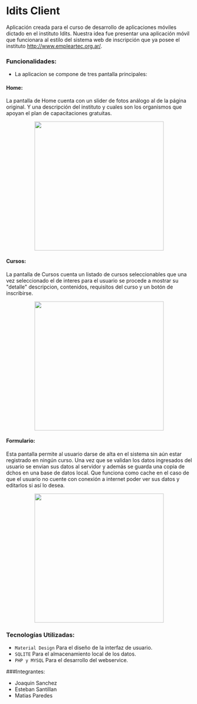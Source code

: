 # Idits Client
Aplicación creada para el curso de desarrollo de aplicaciones móviles dictado en el instituto Idits. Nuestra idea fue presentar una aplicación móvil que funcionara al estilo del sistema web de inscripción que ya posee el instituto http://www.empleartec.org.ar/.

### Funcionalidades:
- La aplicacion se compone de tres pantalla principales:

#### Home:
La pantalla de Home cuenta con un slider de fotos análogo al de la página original. Y una descripción del instituto y cuales son los organismos que apoyan el plan de capacitaciones gratuitas.

<p align="center">
  <img src="https://cloud.githubusercontent.com/assets/13476233/20125964/26131298-a610-11e6-99e8-4712811b9fb2.png" width="350"/>
</p>  

#### Cursos:

La pantalla de Cursos cuenta un listado de cursos seleccionables que una vez seleccionado el de interes para el usuario se procede a mostrar su "detalle" descripcion, contenidos, requisitos del curso y un botón de inscribirse.

<p align="center">
  <img src="https://cloud.githubusercontent.com/assets/13476233/20125962/26090a46-a610-11e6-9433-7e9bbb86f830.png" width="350"/>
</p>  



#### Formulario:
Esta pantalla permite al usuario darse de alta en el sistema sin aún estar registrado en ningún curso. Una vez que se validan los datos ingresados del usuario se envian sus datos al servidor y además se guarda una copia de dchos en una base de datos local. Que funciona como cache en el caso de que el usuario no cuente con conexión a internet poder ver sus datos y editarlos si así lo desea.


<p align="center">
  <img src="https://cloud.githubusercontent.com/assets/13476233/20125963/260e7d1e-a610-11e6-8a38-20f8e419ba45.png" width="350"/>
</p>  



### Tecnologías Utilizadas:

 * `Material Design` Para el diseño de la interfaz de usuario.
 * `SQLITE` Para el almacenamiento local de los datos.
 * `PHP y MYSQL` Para el desarrollo del webservice.



###Integrantes:

  * Joaquin Sanchez
  * Esteban Santillan
  * Matias Paredes



